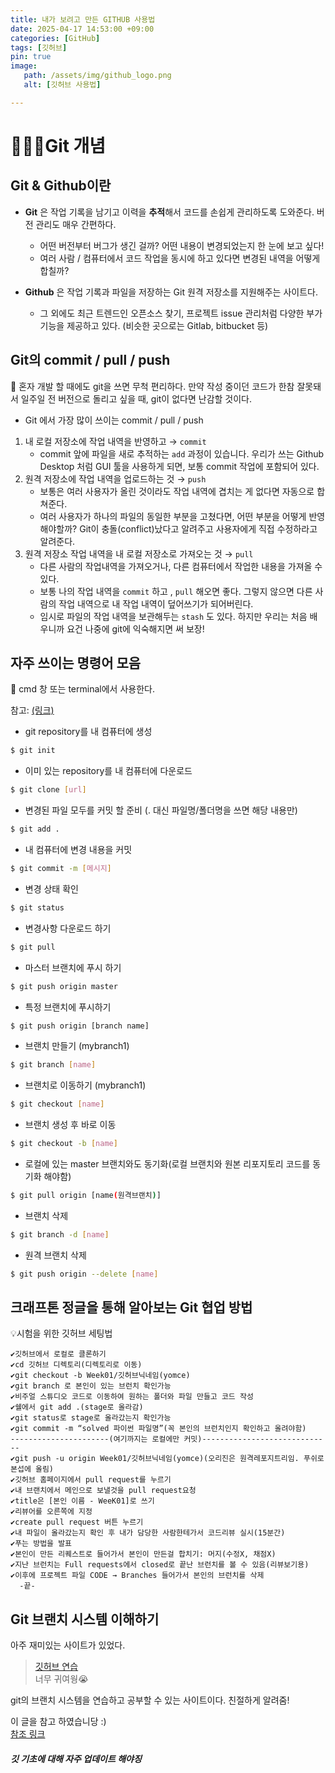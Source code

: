 ```yaml
---
title: 내가 보려고 만든 GITHUB 사용법
date: 2025-04-17 14:53:00 +09:00
categories: [GitHub]
tags: [깃허브]
pin: true
image:
   path: /assets/img/github_logo.png
   alt: [깃허브 사용법]

---
```



# 👩🏻‍💻Git 개념

## Git & Github이란

- **Git** 은 작업 기록을 남기고 이력을 **추적**해서 코드를 손쉽게 관리하도록 도와준다. 버전 관리도 매우 간편하다.
    - 어떤 버전부터 버그가 생긴 걸까? 어떤 내용이 변경되었는지 한 눈에 보고 싶다!
    - 여러 사람 / 컴퓨터에서 코드 작업을 동시에 하고 있다면 변경된 내역을 어떻게 합칠까?

- **Github** 은  작업 기록과 파일을 저장하는 Git 원격 저장소를 지원해주는 사이트다.
    - 그 외에도 최근 트렌드인 오픈소스 찾기, 프로젝트 issue 관리처럼 다양한 부가 기능을 제공하고 있다. (비슷한 곳으로는 Gitlab, bitbucket 등)

## Git의 commit / pull / push

<aside>
🤼 혼자 개발 할 때에도 git을 쓰면 무척 편리하다.  만약 작성 중이던 코드가 한참 잘못돼서 일주일 전 버전으로 돌리고 싶을 때, git이 없다면 난감할 것이다.

</aside>

- Git 에서 가장 많이 쓰이는 commit / pull / push
    
    
1. 내 로컬 저장소에 작업 내역을 반영하고 → `commit`
    - commit 앞에 파일을 새로 추적하는  `add`  과정이 있습니다. 우리가 쓰는 Github Desktop  처럼 GUI 툴을 사용하게 되면, 보통 commit 작업에 포함되어 있다.
2. 원격 저장소에 작업 내역을 업로드하는 것 → `push`
    - 보통은 여러 사용자가 올린 것이라도 작업 내역에 겹치는 게 없다면 자동으로 합쳐준다.
    - 여러 사용자가 하나의 파일의 동일한 부분을 고쳤다면, 어떤 부분을 어떻게 반영해야할까? Git이 충돌(conflict)났다고 알려주고 사용자에게 직접 수정하라고 알려준다.
3. 원격 저장소 작업 내역을 내 로컬 저장소로 가져오는 것 → `pull`
    - 다른 사람의 작업내역을 가져오거나, 다른 컴퓨터에서 작업한 내용을 가져올 수 있다.
    - 보통 나의 작업 내역을 `commit` 하고 , `pull` 해오면 좋다. 그렇지 않으면 다른 사람의 작업 내역으로 내 작업 내역이 덮어쓰기가 되어버린다.
    - 임시로 파일의 작업 내역을 보관해두는  `stash` 도 있다. 하지만 우리는 처음 배우니까 요건 나중에 git에 익숙해지면 써 보장!

## 자주 쓰이는 명령어 모음

<aside>
🤼 cmd 창 또는 terminal에서 사용한다.
  
참고: [(링크)](https://tagilog.tistory.com/377)

</aside>

- git repository를 내 컴퓨터에 생성



```bash
$ git init
```

- 이미 있는 repository를 내 컴퓨터에 다운로드

```bash
$ git clone [url]
```

- 변경된 파일 모두를 커밋 할 준비 (. 대신 파일명/폴더명을 쓰면 해당 내용만)

```bash
$ git add .
```

- 내 컴퓨터에 변경 내용을 커밋

```bash
$ git commit -m [메시지]
```

- 변경 상태 확인

```bash
$ git status
```

- 변경사항 다운로드 하기

```bash
$ git pull
```

- 마스터 브랜치에 푸시 하기

```bash
$ git push origin master
```

- 특정 브랜치에 푸시하기

```bash
$ git push origin [branch name]
```

- 브랜치 만들기 (mybranch1)

```bash
$ git branch [name]
```

- 브랜치로 이동하기 (mybranch1)

```bash
$ git checkout [name]
```

- 브랜치 생성 후 바로 이동

```bash
$ git checkout -b [name]
```


- 로컬에 있는 master 브랜치와도 동기화(로컬 브랜치와 원본 리포지토리 코드를 동기화 해야함)

```bash
$ git pull origin [name(원격브랜치)]
```

- 브랜치 삭제

```bash
$ git branch -d [name]
```

- 원격 브랜치 삭제

```bash
$ git push origin --delete [name]
````





## 크래프톤 정글을 통해 알아보는 Git 협업 방법

💡시험을 위한 깃허브 세팅법

```
✔️깃허브에서 로컬로 클론하기
✔️cd 깃허브 디렉토리(디렉토리로 이동)
✔️git checkout -b Week01/깃허브닉네임(yomce)
✔️git branch 로 본인이 있는 브런치 확인가능
✔️비주얼 스튜디오 코드로 이동하여 원하는 폴더와 파일 만들고 코드 작성
✔️쉘에서 git add .(stage로 올라감)
✔️git status로 stage로 올라갔는지 확인가능
✔️git commit -m “solved 파이썬 파일명”(꼭 본인의 브런치인지 확인하고 올려야함)
----------------------(여기까지는 로컬에만 커밋)-----------------------------
✔️git push -u origin Week01/깃허브닉네임(yomce)(오리진은 원격레포지트리임. 푸쉬로 본섭에 올림)
✔️깃허브 홈페이지에서 pull request를 누르기
✔️내 브랜치에서 메인으로 보낼것을 pull request요청
✔️title은 [본인 이름 - WeeK01]로 쓰기 
✔️리뷰어를 오른쪽에 지정
✔️create pull request 버튼 누르기
✔️내 파일이 올라갔는지 확인 후 내가 담당한 사람한테가서 코드리뷰 실시(15분간)
✔️푸는 방법을 발표
✔️본인이 만든 리퀘스트로 들어가서 본인이 만든걸 합치기: 머지(수정X, 채점X)
✔️지난 브런치는 Full requests에서 closed로 끝난 브런치를 볼 수 있음(리뷰보기용)
✔️이후에 프로젝트 파일 CODE → Branches 들어가서 본인의 브런치를 삭제
  -끝-
```

## Git 브랜치 시스템 이해하기
아주 재미있는 사이트가 있었다.
>[깃허브 연습](https://learngitbranching.js.org/?locale=ko)  
너무 귀여웡😭

git의 브랜치 시스템을 연습하고 공부할 수 있는 사이트이다. 친절하게 알려줌!

이 글을 참고 하였습니당 :)  
[참조 링크](https://velog.io/@ygy0102/GIT-%EA%B9%83%ED%97%88%EB%B8%8C%EB%A1%9C-%ED%98%91%EC%97%85%ED%95%98%EA%B8%B0-Repository-%EA%B3%B5%EC%9C%A0-PR-merge)
 


##### _깃 기초에 대해 자주 업데이트 해야징_
